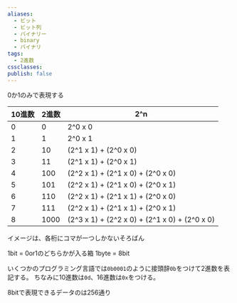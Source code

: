 ```yaml
---
aliases:
  - ビット
  - ビット列
  - バイナリー
  - binary
  - バイナリ
tags:
  - 2進数
cssclasses: 
publish: false
---
```

0か1のみで表現する

10進数|2進数|2^n
-|-|-
0|0|2^0 x 0
1|1|2^0 x 1
2|10|(2^1 x 1) + (2^0 x 0)
3|11|(2^1 x 1) + (2^0 x 1)
4|100|(2^2 x 1) + (2^1 x 0) + (2^0 x 0)
5|101|(2^2 x 1) + (2^1 x 0) + (2^0 x 1)
6|110|(2^2 x 1) + (2^1 x 1) + (2^0 x 0)
7|111|(2^2 x 1) + (2^1 x 1) + (2^0 x 1)
8|1000|(2^3 x 1) + (2^2 x 0) + (2^1 x 0) + (2^0 x 0)

イメージは、各桁にコマが一つしかないそろばん

1bit = 0or1のどちらかが入る箱
1byte = 8bit

いくつかのプログラミング言語では`0b0001`のように接頭辞`0b`をつけて2進数を表記する。
ちなみに10進数は`0d`、16進数は`0x`をつける。

8bitで表現できるデータのは256通り